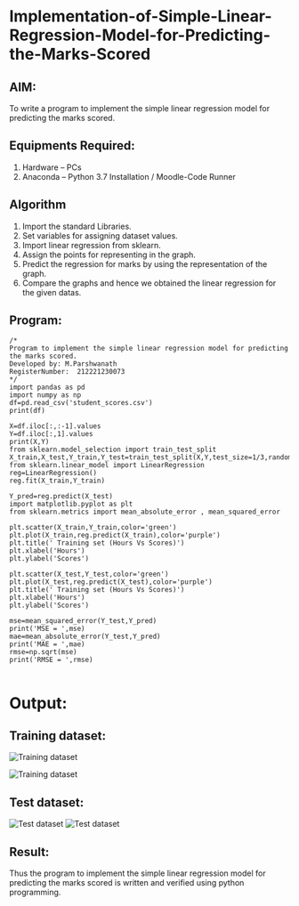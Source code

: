 # Implementation-of-Simple-Linear-Regression-Model-for-Predicting-the-Marks-Scored

## AIM:
To write a program to implement the simple linear regression model for predicting the marks scored.

## Equipments Required:
1. Hardware – PCs
2. Anaconda – Python 3.7 Installation / Moodle-Code Runner

## Algorithm
1. Import the standard Libraries.<br>
2. Set variables for assigning dataset values.<br>
3. Import linear regression from sklearn.<br>
4. Assign the points for representing in the graph.<br>
5. Predict the regression for marks by using the representation of  the graph.<br>
6. Compare the graphs and hence we obtained the linear regression for the given datas.<br>

## Program:
```
/*
Program to implement the simple linear regression model for predicting the marks scored.
Developed by: M.Parshwanath
RegisterNumber:  212221230073
*/
import pandas as pd
import numpy as np
df=pd.read_csv('student_scores.csv')
print(df)

X=df.iloc[:,:-1].values
Y=df.iloc[:,1].values
print(X,Y)
from sklearn.model_selection import train_test_split
X_train,X_test,Y_train,Y_test=train_test_split(X,Y,test_size=1/3,random_state=0)
from sklearn.linear_model import LinearRegression
reg=LinearRegression()
reg.fit(X_train,Y_train)

Y_pred=reg.predict(X_test)
import matplotlib.pyplot as plt
from sklearn.metrics import mean_absolute_error , mean_squared_error

plt.scatter(X_train,Y_train,color='green')
plt.plot(X_train,reg.predict(X_train),color='purple')
plt.title(' Training set (Hours Vs Scores)')
plt.xlabel('Hours')
plt.ylabel('Scores')

plt.scatter(X_test,Y_test,color='green')
plt.plot(X_test,reg.predict(X_test),color='purple')
plt.title(' Training set (Hours Vs Scores)')
plt.xlabel('Hours')
plt.ylabel('Scores')

mse=mean_squared_error(Y_test,Y_pred)
print('MSE = ',mse)
mae=mean_absolute_error(Y_test,Y_pred)
print('MAE = ',mae)
rmse=np.sqrt(mse)
print('RMSE = ',rmse)


```

# Output:
## Training dataset:
 
![Training dataset](https://user-images.githubusercontent.com/94165336/200157975-571e42e2-1cc5-4f7a-a4b1-1ee30c21ef18.png)

![Training dataset](https://user-images.githubusercontent.com/94165336/197789061-a95223c8-028d-42f6-927e-740fb46226aa.png)
## Test dataset:
![Test dataset](https://user-images.githubusercontent.com/94165336/197789111-a90533a0-3c4a-4e6c-b0f3-0c6d1a977e86.png)
![Test dataset](https://user-images.githubusercontent.com/94165336/197789217-3e9b33d2-6f07-44b8-aa74-c3b2c4897279.png) 
## Result:
Thus the program to implement the simple linear regression model for predicting the marks scored is written and verified using python programming.
